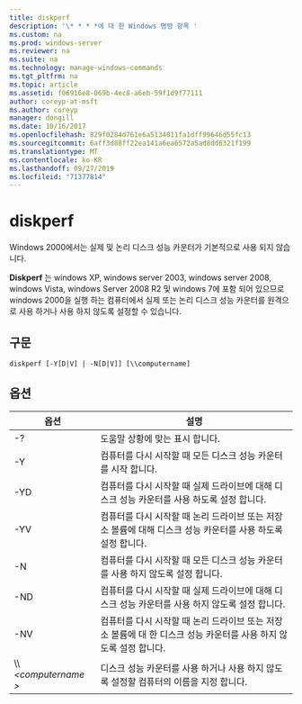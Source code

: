 ```yaml
---
title: diskperf
description: '\* * * *에 대 한 Windows 명령 항목 '
ms.custom: na
ms.prod: windows-server
ms.reviewer: na
ms.suite: na
ms.technology: manage-windows-commands
ms.tgt_pltfrm: na
ms.topic: article
ms.assetid: f06916e8-069b-4ec8-a6eb-59f1d9f77111
author: coreyp-at-msft
ms.author: coreyp
manager: dongill
ms.date: 10/16/2017
ms.openlocfilehash: 829f0284d761e6a5134011fa1dff99646d55fc13
ms.sourcegitcommit: 6aff3d88ff22ea141a6ea6572a5ad8dd6321f199
ms.translationtype: MT
ms.contentlocale: ko-KR
ms.lasthandoff: 09/27/2019
ms.locfileid: "71377814"
---
```

# <a name="diskperf"></a>diskperf



Windows 2000에서는 실제 및 논리 디스크 성능 카운터가 기본적으로 사용 되지 않습니다.

**Diskperf** 는 windows XP, windows server 2003, windows server 2008, windows Vista, windows Server 2008 R2 및 windows 7에 포함 되어 있으므로 windows 2000을 실행 하는 컴퓨터에서 실제 또는 논리 디스크 성능 카운터를 원격으로 사용 하거나 사용 하지 않도록 설정할 수 있습니다.

## <a name="syntax"></a>구문

```
diskperf [-Y[D|V] | -N[D|V]] [\\computername]
```

## <a name="options"></a>옵션

|옵션|설명|
|------|-----------|
|-?|도움말 상황에 맞는 표시 합니다.|
|-Y|컴퓨터를 다시 시작할 때 모든 디스크 성능 카운터를 시작 합니다.|
|-YD|컴퓨터를 다시 시작할 때 실제 드라이브에 대해 디스크 성능 카운터를 사용 하도록 설정 합니다.|
|-YV|컴퓨터를 다시 시작할 때 논리 드라이브 또는 저장소 볼륨에 대해 디스크 성능 카운터를 사용 하도록 설정 합니다.|
|-N|컴퓨터를 다시 시작할 때 모든 디스크 성능 카운터를 사용 하지 않도록 설정 합니다.|
|-ND|컴퓨터를 다시 시작할 때 실제 드라이브에 대해 디스크 성능 카운터를 사용 하지 않도록 설정 합니다.|
|-NV|컴퓨터를 다시 시작할 때 논리 드라이브 또는 저장소 볼륨에 대 한 디스크 성능 카운터를 사용 하지 않도록 설정 합니다.|
|\\\\ *\<computername >*|디스크 성능 카운터를 사용 하거나 사용 하지 않도록 설정할 컴퓨터의 이름을 지정 합니다.|